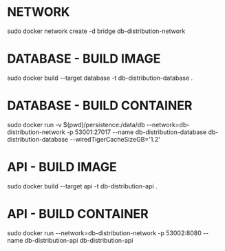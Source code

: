 # NETWORK
sudo docker network create -d bridge db-distribution-network

# DATABASE - BUILD IMAGE
sudo docker build --target database -t db-distribution-database .

# DATABASE - BUILD CONTAINER
sudo docker run -v $(pwd)/persistence:/data/db --network=db-distribution-network -p 53001:27017 --name db-distribution-database db-distribution-database --wiredTigerCacheSizeGB='1.2'

# API - BUILD IMAGE
sudo docker build --target api -t db-distribution-api .

# API - BUILD CONTAINER
sudo docker run --network=db-distribution-network -p 53002:8080 --name db-distribution-api db-distribution-api
